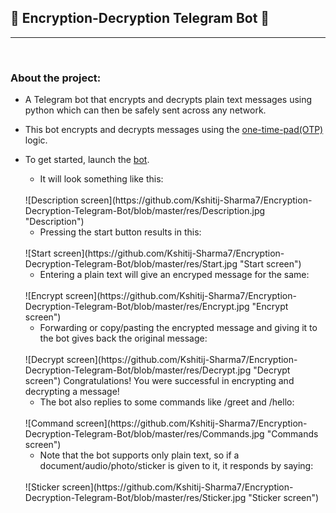## 🔐 Encryption-Decryption Telegram Bot 🤖

---
<br/>

### About the project:
- A Telegram bot that encrypts and decrypts plain text messages using python which can then be safely sent across any network.

- This bot encrypts and decrypts messages using the [one-time-pad(OTP)](https://en.wikipedia.org/wiki/One-time_pad) logic.

- To get started, launch the [bot](https://t.me/Encr_decr_bot).

  - It will look something like this: 
  <br>
  ![Description screen](https://github.com/Kshitij-Sharma7/Encryption-Decryption-Telegram-Bot/blob/master/res/Description.jpg "Description")

  <br>

  - Pressing the start button results in this:
  <br>
  ![Start screen](https://github.com/Kshitij-Sharma7/Encryption-Decryption-Telegram-Bot/blob/master/res/Start.jpg "Start screen")
  
  <br>

  - Entering a plain text will give an encryped message for the same:
  <br>
  ![Encrypt screen](https://github.com/Kshitij-Sharma7/Encryption-Decryption-Telegram-Bot/blob/master/res/Encrypt.jpg "Encrypt screen")

  <br>

  - Forwarding or copy/pasting the encrypted message and giving it to the bot gives back the original message:
  <br>
  ![Decrypt screen](https://github.com/Kshitij-Sharma7/Encryption-Decryption-Telegram-Bot/blob/master/res/Decrypt.jpg "Decrypt screen")
  Congratulations! You were successful in encrypting and decrypting a message!
  
  <br>

  - The bot also replies to some commands like /greet and /hello:
  <br>
  ![Command screen](https://github.com/Kshitij-Sharma7/Encryption-Decryption-Telegram-Bot/blob/master/res/Commands.jpg "Commands screen")
  
  <br>

  - Note that the bot supports only plain text, so if a document/audio/photo/sticker is given to it, it responds by saying:
  <br>
  ![Sticker screen](https://github.com/Kshitij-Sharma7/Encryption-Decryption-Telegram-Bot/blob/master/res/Sticker.jpg "Sticker screen") 